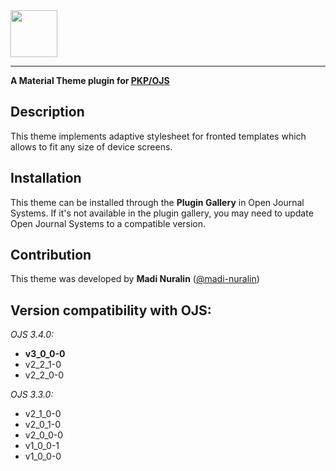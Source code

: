 
<img src="https://github.com/madi-nuralin/material/assets/77335604/a172d88f-a0d3-4b89-902b-b9e37ce74212" height="75px"/>

---

**A Material Theme plugin for [PKP/OJS](https://pkp.sfu.ca/ojs/)**

## Description
This theme implements adaptive stylesheet for fronted templates which allows to fit any size of device screens.

## Installation
This theme can be installed through the **Plugin Gallery** in Open Journal Systems. If it's not available in the plugin gallery, you may need to update Open Journal Systems to a compatible version.

## Contribution

This theme was developed by **Madi Nuralin** ([@madi-nuralin](https://github.com/madi-nuralin))

## Version compatibility with OJS:

*OJS 3.4.0:*
* **v3_0_0-0**
* v2_2_1-0
* v2_2_0-0

*OJS 3.3.0:*
* v2_1_0-0
* v2_0_1-0
* v2_0_0-0
* v1_0_0-1
* v1_0_0-0
